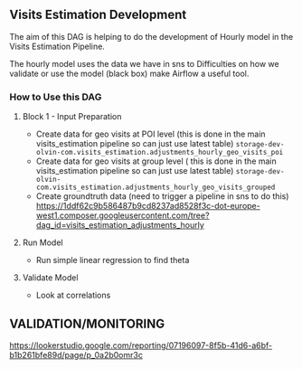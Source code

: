 ## Visits Estimation Development
The aim of this DAG is helping to do the development of Hourly model in the Visits Estimation Pipeline.

The hourly model uses the data we have in sns to 
Difficulties on how we validate or use the model (black box) make Airflow a useful tool.

### How to Use this DAG
1. Block 1 - Input Preparation
    - Create data for geo visits at POI level (this is done in the main visits_estimation pipeline so can just use latest table)
    `storage-dev-olvin-com.visits_estimation.adjustments_hourly_geo_visits_poi`
    - Create data for geo visits at group level ( this is done in the main visits_estimation pipeline so can just use latest table)
    `storage-dev-olvin-com.visits_estimation.adjustments_hourly_geo_visits_grouped`
    - Create groundtruth data  (need to trigger a pipeline in sns to do this)
    https://1ddf62c9b586487b9cd8237ad8528f3c-dot-europe-west1.composer.googleusercontent.com/tree?dag_id=visits_estimation_adjustments_hourly

2. Run Model
    - Run simple linear regression to find theta
3. Validate Model 
    - Look at correlations
    
<!-- 
1. Block 1 - Input Preparation
- Select a sample from poi_visits_scaled (optional)
- Processing like in Monthly Update (optional)
- Send Data to accessible_by_sns
    - `f"storage-dev-olvin-com.accessible_by_sns.visits_estimation_model_input_dev_{step}"`
2. Block 2 - Triggering the Model - See
- Trigger the SNS Pipeline. Once done mark as success
- Moving the data from accessible by olvin(and deleting) to the development dataset
    - `storage-dev-olvin-com.visits_estimation_model_dev`

3. Block 3 - Triggering the Validation Pipeline
- Moving the data to 
    - `f"storage-dev-olvin-com.accessible_by_sns.visits_estimation_model_dev_{step}"`
- Triggering the process
    - `sns-vendor-olvin-poc.accessible_by_olvin_dev.visits_estimation_model_dev_metrics_trend`
- Moving the data from accessible by olvin(and deleting) to the development metrics dataset
    - `storage-dev-olvin-com.visits_estimation_model_dev_metrics_trend`

It might seem there is too many movements sns->olvin->sns, but we have to thing of running the model as an isolated process, as a black box input output process.
 -->


## VALIDATION/MONITORING
https://lookerstudio.google.com/reporting/07196097-8f5b-41d6-a6bf-b1b261bfe89d/page/p_0a2b0omr3c